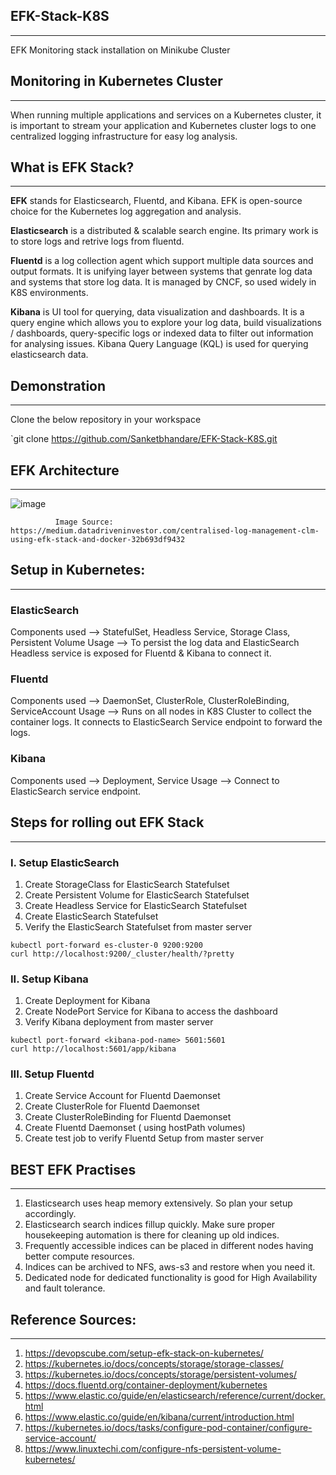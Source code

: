 ## EFK-Stack-K8S
--------------------------------------------------------------------------------------------------------------------------------------------------------------------
EFK Monitoring stack installation on Minikube Cluster 


## Monitoring in Kubernetes Cluster
--------------------------------------------------------------------------------------------------------------------------------------------------------------------
When running multiple applications and services on a Kubernetes cluster, it is important to stream your application and Kubernetes cluster logs to one centralized logging infrastructure for easy log analysis.


## What is EFK Stack?
--------------------------------------------------------------------------------------------------------------------------------------------------------------------
**EFK** stands for Elasticsearch, Fluentd, and Kibana. EFK is open-source choice for the Kubernetes log aggregation and analysis.

**Elasticsearch** is a distributed & scalable search engine. Its primary work is to store logs and retrive logs from fluentd.

**Fluentd** is a log collection agent which support multiple data sources and output formats. It is unifying layer between systems that genrate log data and systems that store log data. It is managed by CNCF, so used widely in K8S environments.

**Kibana** is UI tool for querying, data visualization and dashboards. It is a query engine which allows you to explore your log data, build visualizations / dashboards, query-specific logs or indexed data to filter out information for analysing issues. Kibana Query Language (KQL) is used for querying elasticsearch data.


## Demonstration
--------------------------------------------------------------------------------------------------------------------------------------------------------------------
Clone the below repository in your workspace

  `git clone https://github.com/Sanketbhandare/EFK-Stack-K8S.git


## EFK Architecture
--------------------------------------------------------------------------------------------------------------------------------------------------------------------
![image](https://user-images.githubusercontent.com/13814979/180921222-ecffd05f-cdd3-4950-ba19-0c5c75c08e6f.png)

              Image Source: https://medium.datadriveninvestor.com/centralised-log-management-clm-using-efk-stack-and-docker-32b693df9432


## Setup in Kubernetes:
--------------------------------------------------------------------------------------------------------------------------------------------------------------------

  ### ElasticSearch 
  Components used --> StatefulSet, Headless Service, Storage Class, Persistent Volume 
  Usage --> To persist the log data and ElasticSearch Headless service is exposed for Fluentd & Kibana to connect it. 

  ### Fluentd
  Components used --> DaemonSet, ClusterRole, ClusterRoleBinding, ServiceAccount
  Usage --> Runs on all nodes in K8S Cluster to collect the container logs. It connects to ElasticSearch Service endpoint to forward the logs.

  ### Kibana
  Components used --> Deployment, Service
  Usage --> Connect to ElasticSearch service endpoint.


## Steps for rolling out EFK Stack
--------------------------------------------------------------------------------------------------------------------------------------------------------------------

### I. Setup ElasticSearch

  1. Create StorageClass for ElasticSearch Statefulset 
  2. Create Persistent Volume for ElasticSearch Statefulset 
  3. Create Headless Service for ElasticSearch Statefulset 
  4. Create ElasticSearch Statefulset 
  5. Verify the ElasticSearch Statefulset from master server

    kubectl port-forward es-cluster-0 9200:9200
    curl http://localhost:9200/_cluster/health/?pretty

### II. Setup Kibana

  1. Create Deployment for Kibana
  2. Create NodePort Service for Kibana to access the dashboard
  3. Verify Kibana deployment from master server

    kubectl port-forward <kibana-pod-name> 5601:5601
    curl http://localhost:5601/app/kibana

### III. Setup Fluentd 

  1. Create Service Account for Fluentd Daemonset
  2. Create ClusterRole for Fluentd Daemonset
  3. Create ClusterRoleBinding for Fluentd Daemonset
  4. Create Fluentd Daemonset ( using hostPath volumes)
  5. Create test job to verify Fluentd Setup from master server


## BEST EFK Practises 
--------------------------------------------------------------------------------------------------------------------------------------------------------------------
1. Elasticsearch uses heap memory extensively. So plan your setup accordingly.
2. Elasticsearch search indices fillup quickly. Make sure proper housekeeping automation is there for cleaning up old indices.
3. Frequently accessible indices can be placed in different nodes having better compute resources.
4. Indices can be archived to NFS, aws-s3 and restore when you need it.
5. Dedicated node for dedicated functionality is good for High Availability and fault tolerance.


## Reference Sources:
--------------------------------------------------------------------------------------------------------------------------------------------------------------------
1. https://devopscube.com/setup-efk-stack-on-kubernetes/
2. https://kubernetes.io/docs/concepts/storage/storage-classes/
3. https://kubernetes.io/docs/concepts/storage/persistent-volumes/
4. https://docs.fluentd.org/container-deployment/kubernetes
5. https://www.elastic.co/guide/en/elasticsearch/reference/current/docker.html
6. https://www.elastic.co/guide/en/kibana/current/introduction.html
7. https://kubernetes.io/docs/tasks/configure-pod-container/configure-service-account/
8. https://www.linuxtechi.com/configure-nfs-persistent-volume-kubernetes/
